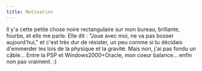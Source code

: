 ```yaml
---
title: Motivation
---
```


Il y'a cette petite chose noire rectangulaire sur mon bureau, brillante,
fourbe, et elle me parle. Elle dit : "Joue avec moi, ne va pas bosser
aujourd'hui," et c'est très dur de résister, un peu comme si tu décidais
d'emmerder les lois de la physique et la gravité. Mais non, j'ai pas fondu un
câble... Entre la PSP et Windows2000+Oracle, mon coeur balance... enfin non
pas vraiment. :)

